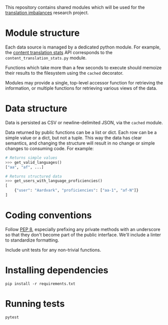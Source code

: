 This repository contains shared modules which will be used for the [translation imbalances](https://meta.wikimedia.org/wiki/Research:Content_Translation_language_imbalances)
research project.

Module structure
===
Each data source is managed by a dedicated python module.  For example, the
[content translation stats](https://en.wikipedia.org/w/api.php?action=help&modules=query%2Bcontenttranslations)
API corresponds to the `content_translation_stats.py` module.

Functions which take more than a few seconds to execute should memoize their
results to the filesystem using the `cached` decorator.

Modules may provide a single, top-level accessor function for retrieving the
information, or multiple functions for retrieving various views of the data.

Data structure
===
Data is persisted as CSV or newline-delimited JSON, via the `cached` module.

Data returned by public functions can be a list or dict.  Each row can be a
simple value or a dict, but not a tuple.  This way the data has clear semantics,
and changing the structure will result in no change or simple changes to
consuming code.  For example:

```python
# Returns simple values
>>> get_valid_languages()
["aa", "af", ...]

# Returns structured data
>>> get_users_with_language_proficiencies()
[
	{"user": "Aardvark", "proficiencies": ["aa-1", "af-N"]}
]
```

Coding conventions
===
Follow [PEP 8](https://peps.python.org/pep-0008/), especially prefixing any
private methods with an underscore so that they don't become part of the public
interface.  We'll include a linter to standardize formatting.

Include unit tests for any non-trivial functions.

Installing dependencies
===
```
pip install -r requirements.txt
```

Running tests
===
```
pytest
```
